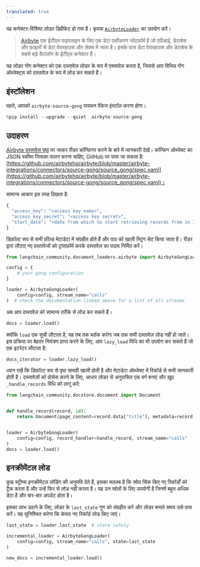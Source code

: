 ```yaml
---
translated: true
---
```


यह कनेक्टर-विशिष्ट लोडर डिप्रीकेट हो गया है। कृपया [`AirbyteLoader`](/docs/integrations/document_loaders/airbyte) का उपयोग करें।

>[Airbyte](https://github.com/airbytehq/airbyte) एक ईटीएल पाइपलाइन के लिए एक डेटा एकीकरण प्लेटफ़ॉर्म है जो एपीआई, डेटाबेस और फ़ाइलों से डेटा वेयरहाउस और लेक्स में जाता है। इसके पास डेटा वेयरहाउस और डेटाबेस के सबसे बड़े कैटलॉग के ईटीएल कनेक्टर हैं।

यह लोडर गोंग कनेक्टर को एक दस्तावेज़ लोडर के रूप में एक्सपोज़ करता है, जिससे आप विभिन्न गोंग ऑब्जेक्ट्स को दस्तावेज़ के रूप में लोड कर सकते हैं।

## इंस्टॉलेशन

पहले, आपको `airbyte-source-gong` पायथन पैकेज इंस्टॉल करना होगा।

```python
%pip install --upgrade --quiet  airbyte-source-gong
```

## उदाहरण

[Airbyte दस्तावेज़ पृष्ठ](https://docs.airbyte.com/integrations/sources/gong/) पर जाकर रीडर कॉन्फ़िगर करने के बारे में जानकारी देखें।
कॉन्फ़िग ऑब्जेक्ट का JSON स्कीमा जिसका पालन करना चाहिए, GitHub पर पाया जा सकता है: [https://github.com/airbytehq/airbyte/blob/master/airbyte-integrations/connectors/source-gong/source_gong/spec.yaml](https://github.com/airbytehq/airbyte/blob/master/airbyte-integrations/connectors/source-gong/source_gong/spec.yaml)।

सामान्य आकार इस तरह दिखता है:

```python
{
  "access_key": "<access key name>",
  "access_key_secret": "<access key secret>",
  "start_date": "<date from which to start retrieving records from in ISO format, e.g. 2020-10-20T00:00:00Z>",
}
```

डिफ़ॉल्ट रूप से सभी फ़ील्ड मेटाडेटा में संग्रहीत होते हैं और पाठ को खाली स्ट्रिंग सेट किया जाता है। रीडर द्वारा लौटाए गए दस्तावेजों को ट्रांसफ़ॉर्म करके दस्तावेज़ का पाठ्य निर्मित करें।

```python
from langchain_community.document_loaders.airbyte import AirbyteGongLoader

config = {
    # your gong configuration
}

loader = AirbyteGongLoader(
    config=config, stream_name="calls"
)  # check the documentation linked above for a list of all streams
```

अब आप दस्तावेज़ को सामान्य तरीके से लोड कर सकते हैं।

```python
docs = loader.load()
```

क्योंकि `load` एक सूची लौटाता है, यह तब तक ब्लॉक करेगा जब तक सभी दस्तावेज़ लोड नहीं हो जाते। इस प्रक्रिया पर बेहतर नियंत्रण प्राप्त करने के लिए, आप `lazy_load` विधि का भी उपयोग कर सकते हैं जो एक इटरेटर लौटाता है:

```python
docs_iterator = loader.lazy_load()
```

ध्यान रखें कि डिफ़ॉल्ट रूप से पृष्ठ सामग्री खाली होती है और मेटाडेटा ऑब्जेक्ट में रिकॉर्ड से सभी जानकारी होती है। दस्तावेज़ों को प्रोसेस करने के लिए, आधार लोडर से अनुरासित एक वर्ग बनाएं और खुद `_handle_records` विधि को लागू करें:

```python
from langchain_community.docstore.document import Document


def handle_record(record, id):
    return Document(page_content=record.data["title"], metadata=record.data)


loader = AirbyteGongLoader(
    config=config, record_handler=handle_record, stream_name="calls"
)
docs = loader.load()
```

## इनक्रीमेंटल लोड

कुछ स्ट्रीम्स इनक्रीमेंटल लोडिंग की अनुमति देते हैं, इसका मतलब है कि स्रोत सिंक किए गए रिकॉर्डों को ट्रैक करता है और उन्हें फिर से लोड नहीं करता है। यह उन स्रोतों के लिए उपयोगी है जिनमें बहुत अधिक डेटा है और बार-बार अपडेट होता है।

इसका लाभ उठाने के लिए, लोडर के `last_state` गुण को संग्रहीत करें और लोडर बनाते समय उसे पास करें। यह सुनिश्चित करेगा कि केवल नए रिकॉर्ड लोड किए जाएं।

```python
last_state = loader.last_state  # store safely

incremental_loader = AirbyteGongLoader(
    config=config, stream_name="calls", state=last_state
)

new_docs = incremental_loader.load()
```
